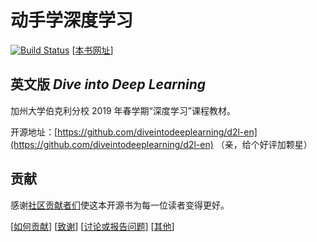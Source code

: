 # 动手学深度学习

[![Build Status](http://ci.diveintodeeplearning.org/job/zh/job/master/badge/icon)](http://ci.diveintodeeplearning.org/job/zh/job/master/)  [[本书网址](https://zh.diveintodeeplearning.org/)]

 

## 英文版 *Dive into Deep Learning*

加州大学伯克利分校 2019 年春学期“深度学习”课程教材。

开源地址：[https://github.com/diveintodeeplearning/d2l-en](https://github.com/diveintodeeplearning/d2l-en) （亲，给个好评加颗星）




## 贡献

感谢[社区贡献者们](https://github.com/diveintodeeplearning/d2l-zh/graphs/contributors)使这本开源书为每一位读者变得更好。

[[如何贡献](https://zh.diveintodeeplearning.org/chapter_appendix/how-to-contribute.html)] [[致谢](https://zh.diveintodeeplearning.org/chapter_introduction/preface.html#%E8%87%B4%E8%B0%A2)]  [[讨论或报告问题](https://discuss.gluon.ai)]  [[其他](INFO.md)]
